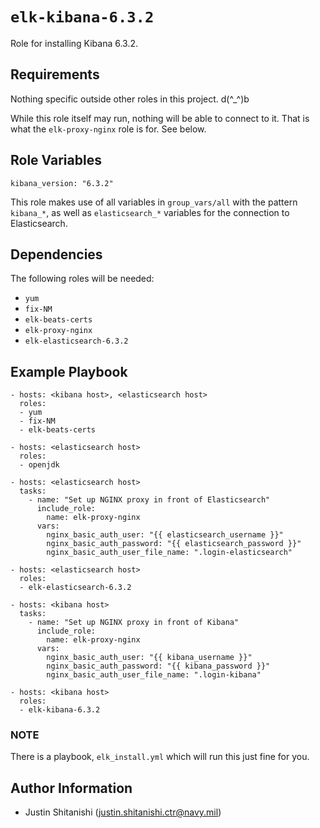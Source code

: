 `elk-kibana-6.3.2`
=========

Role for installing Kibana 6.3.2.

Requirements
------------

Nothing specific outside other roles in this project. d(^_^)b

While this role itself may run, nothing will be able to connect to it. That is what the `elk-proxy-nginx` role is for. See below.

Role Variables
--------------

```aidl
kibana_version: "6.3.2"
```

This role makes use of all variables in `group_vars/all` with the pattern `kibana_*`, as well as `elasticsearch_*` variables for the connection to Elasticsearch.

Dependencies
------------

The following roles will be needed:
* `yum`
* `fix-NM`
* `elk-beats-certs`
* `elk-proxy-nginx`
* `elk-elasticsearch-6.3.2`

Example Playbook
----------------

    - hosts: <kibana host>, <elasticsearch host>
      roles:
      - yum
      - fix-NM
      - elk-beats-certs
      
    - hosts: <elasticsearch host>
      roles:
      - openjdk

    - hosts: <elasticsearch host>
      tasks:
        - name: "Set up NGINX proxy in front of Elasticsearch"
          include_role:
            name: elk-proxy-nginx
          vars:
            nginx_basic_auth_user: "{{ elasticsearch_username }}"
            nginx_basic_auth_password: "{{ elasticsearch_password }}"
            nginx_basic_auth_user_file_name: ".login-elasticsearch"

    - hosts: <elasticsearch host>
      roles:
      - elk-elasticsearch-6.3.2

    - hosts: <kibana host>
      tasks:
        - name: "Set up NGINX proxy in front of Kibana"
          include_role:
            name: elk-proxy-nginx
          vars:
            nginx_basic_auth_user: "{{ kibana_username }}"
            nginx_basic_auth_password: "{{ kibana_password }}"
            nginx_basic_auth_user_file_name: ".login-kibana"

    - hosts: <kibana host>
      roles:
      - elk-kibana-6.3.2
>
### NOTE
There is a playbook, `elk_install.yml` which will run this just fine for you. 

Author Information
------------------

* Justin Shitanishi (justin.shitanishi.ctr@navy.mil)
